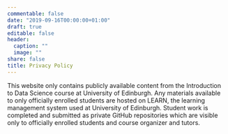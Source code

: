 ```yaml
---
commentable: false
date: "2019-09-16T00:00:00+01:00"
draft: true
editable: false
header:
  caption: ""
  image: ""
share: false
title: Privacy Policy
---
```


This website only contains publicly available content from the Introduction to Data Science course at University of Edinburgh. Any materials available to only officially enrolled students are hosted on LEARN, the learning management system used at University of Edinburgh. Student work is completed and submitted as private GitHub repositories which are visible only to officially enrolled students and course organizer and tutors.
